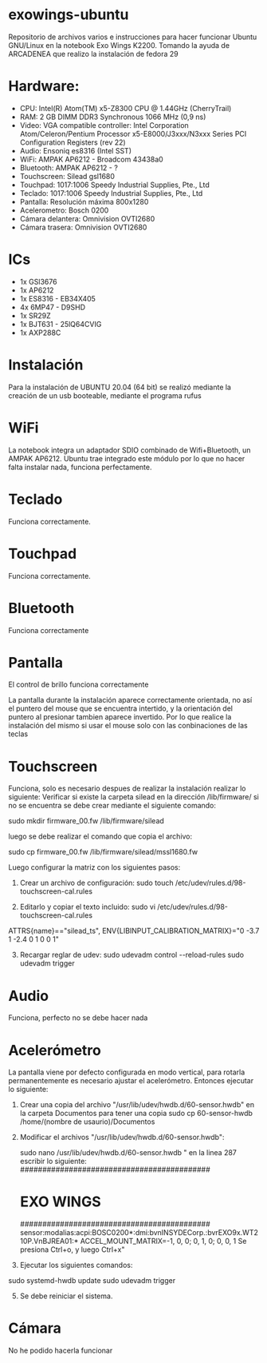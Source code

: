 # exowings-ubuntu
Repositorio de archivos varios e instrucciones para hacer funcionar Ubuntu GNU/Linux en la notebook Exo Wings K2200.
Tomando la ayuda de ARCADENEA que realizo la instalación de fedora 29


Hardware:
=========
- CPU: Intel(R) Atom(TM) x5-Z8300  CPU @ 1.44GHz (CherryTrail)
- RAM: 2 GB DIMM DDR3 Synchronous 1066 MHz (0,9 ns)
- Video: VGA compatible controller: Intel Corporation Atom/Celeron/Pentium Processor x5-E8000/J3xxx/N3xxx Series PCI Configuration Registers (rev 22)
- Audio: Ensoniq es8316 (Intel SST)
- WiFi: AMPAK AP6212 - Broadcom 43438a0
- Bluetooth: AMPAK AP6212 - ?
- Touchscreen: Silead gsl1680
- Touchpad: 1017:1006 Speedy Industrial Supplies, Pte., Ltd
- Teclado: 1017:1006 Speedy Industrial Supplies, Pte., Ltd
- Pantalla: Resolución máxima 800x1280
- Acelerometro: Bosch 0200
- Cámara delantera: Omnivision OVTI2680
- Cámara trasera:  Omnivision OVTI2680

ICs
===
- 1x GSl3676
- 1x AP6212
- 1x ES8316 - EB34X405
- 4x 6MP47 - D9SHD
- 1x SR29Z
- 1x BJT631 - 25lQ64CVIG
- 1x AXP288C

Instalación
=========== 
Para la instalación de UBUNTU 20.04 (64 bit) se realizó mediante la creación de un usb booteable, mediante el programa rufus


WiFi
====
La notebook integra un adaptador SDIO combinado de Wifi+Bluetooth, un AMPAK AP6212. Ubuntu trae integrado este módulo por lo que no hacer falta instalar nada, funciona perfectamente.

Teclado
=======
Funciona correctamente.


Touchpad
========
Funciona correctamente.


Bluetooth
=========
Funciona correctamente


Pantalla
========
El control de brillo funciona correctamente

La pantalla durante la instalación aparece correctamente orientada, no así el puntero del mouse que se encuentra intertido, y la orientación 
del puntero al presionar tambien aparece invertido.
Por lo que realice la instalación del mismo si usar el mouse solo con las conbinaciones de las teclas

Touchscreen
===========
Funciona, solo es necesario despues de realizar la instalación realizar lo siguiente:
Verificar si existe la carpeta silead en la dirección /lib/firmware/ si no se encuentra se debe crear mediante el siguiente comando:

sudo mkdir firmware_00.fw /lib/firmware/silead

luego se debe realizar el comando que copia el archivo:

sudo cp firmware_00.fw /lib/firmware/silead/mssl1680.fw

Luego configurar la matriz con los siguientes pasos:

1) Crear un archivo de configuración:
sudo touch /etc/udev/rules.d/98-touchscreen-cal.rules

2) Editarlo y copiar el texto incluido:
sudo vi /etc/udev/rules.d/98-touchscreen-cal.rules

ATTRS{name}=="silead_ts", ENV{LIBINPUT_CALIBRATION_MATRIX}="0 -3.7 1 -2.4 0 1 0 0 1"


3) Recargar reglar de udev:
sudo udevadm control --reload-rules
sudo udevadm trigger


Audio
=====
Funciona, perfecto no se debe hacer nada

Acelerómetro
============
La pantalla viene por defecto configurada en modo vertical, para rotarla permanentemente es necesario ajustar el acelerómetro. Entonces ejecutar lo siguiente:

1) Crear una copia del archivo "/usr/lib/udev/hwdb.d/60-sensor.hwdb" en la carpeta Documentos para tener una copia
      sudo cp 60-sensor-hwdb /home/(nombre de usaurio)/Documentos

3) Modificar el archivos "/usr/lib/udev/hwdb.d/60-sensor.hwdb":
    
    sudo nano /usr/lib/udev/hwdb.d/60-sensor.hwdb
    " en la linea 287 escribir lo siguiente:
      ###########################################
      # EXO WINGS
      ###########################################
      sensor:modalias:acpi:BOSC0200*:dmi:bvnINSYDECorp.:bvrEXO9x.WT210P.VnBJREA01:*
       ACCEL_MOUNT_MATRIX=-1, 0, 0; 0, 1, 0; 0, 0, 1
   Se presiona Ctrl+o, y luego Ctrl+x"
   
4) Ejecutar los siguientes comandos:

sudo systemd-hwdb update
sudo udevadm trigger

5) Se debe reiniciar el sistema.


Cámara
============
No he podido hacerla funcionar

